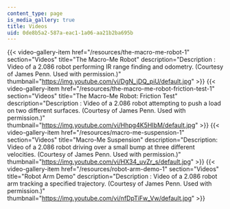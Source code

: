 ```yaml
---
content_type: page
is_media_gallery: true
title: Videos
uid: 0de8b5a2-587a-eac1-1a06-aa21b2ba695b
---
```

{{< video-gallery-item href="/resources/the-macro-me-robot-1" section="Videos" title="The Macro-Me Robot" description="Description : Video of a 2.086 robot performing IR range finding and odometry. (Courtesy of James Penn. Used with permission.)" thumbnail="https://img.youtube.com/vi/DgN_jDQ_piU/default.jpg" >}} {{< video-gallery-item href="/resources/the-macro-me-robot-friction-test-1" section="Videos" title="The Macro-Me Robot: Friction Test" description="Description : Video of a 2.086 robot attempting to push a load on two different surfaces. (Courtesy of James Penn. Used with permission.)" thumbnail="https://img.youtube.com/vi/Hhpg4K5HIbM/default.jpg" >}} {{< video-gallery-item href="/resources/macro-me-suspension-1" section="Videos" title="Macro-Me Suspension" description="Description: Video of a 2.086 robot driving over a small bump at three different velocities. (Courtesy of James Penn. Used with permission.)" thumbnail="https://img.youtube.com/vi/HX34_uvZr_s/default.jpg" >}} {{< video-gallery-item href="/resources/robot-arm-demo-1" section="Videos" title="Robot Arm Demo" description="Description : Video of a 2.086 robot arm tracking a specified trajectory. (Courtesy of James Penn. Used with permission.)" thumbnail="https://img.youtube.com/vi/nfDpTiFw_Vw/default.jpg" >}}
